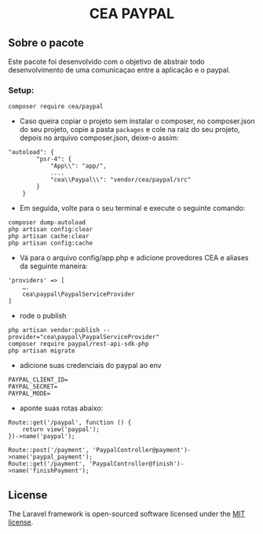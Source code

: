 <h1 align="center">CEA PAYPAL</h1>

## Sobre o pacote

Este pacote foi desenvolvido com o objetivo de abstrair todo desenvolvimento de uma comunicaçao entre a aplicação e o paypal.

### Setup:
````composer require cea/paypal````

- Caso queira copiar o projeto sem instalar o composer, no composer.json do seu projeto, copie a pasta `packages` e cole na raiz do seu projeto, depois no arquivo composer.json, deixe-o assim:

````
"autoload": {
        "psr-4": {
            "App\\": "app/",
            ....
            "cea\\Paypal\\": "vendor/cea/paypal/src"
        }
    }
````

- Em seguida, volte para o seu terminal e execute o seguinte comando:

```` 
composer dump-autoload
php artisan config:clear
php artisan cache:clear
php artisan config:cache
 ````

- Vá para o arquivo config/app.php e adicione provedores CEA e aliases da seguinte maneira:
````
'providers' => [
    ….
    cea\paypal\PaypalServiceProvider
]
````

- rode o publish

````
php artisan vendor:publish --provider="cea\paypal\PaypalServiceProvider"
composer require paypal/rest-api-sdk-php
php artisan migrate
````

- adicione suas credenciais do paypal ao env

````
PAYPAL_CLIENT_ID=
PAYPAL_SECRET=
PAYPAL_MODE=
````

- aponte suas rotas abaixo:

````
Route::get('/paypal', function () {
    return view('paypal');
})->name('paypal');

Route::post('/payment', 'PaypalController@payment')->name('paypal_payment');
Route::get('/payment', 'PaypalController@finish')->name('finishPayment');
````


## License

The Laravel framework is open-sourced software licensed under the [MIT license](https://opensource.org/licenses/MIT).
